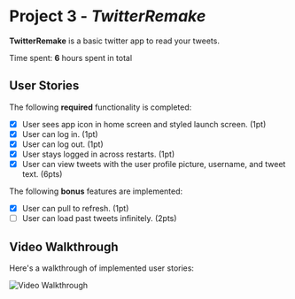 # Project 3 - *TwitterRemake*

**TwitterRemake** is a basic twitter app to read your tweets.

Time spent: **6** hours spent in total

## User Stories

The following **required** functionality is completed:

- [x] User sees app icon in home screen and styled launch screen. (1pt)
- [x] User can log in. (1pt)
- [x] User can log out. (1pt)
- [x] User stays logged in across restarts. (1pt)
- [x] User can view tweets with the user profile picture, username, and tweet text. (6pts)

The following **bonus** features are implemented:

- [x] User can pull to refresh. (1pt)
- [ ] User can load past tweets infinitely. (2pts)

## Video Walkthrough

Here's a walkthrough of implemented user stories:

<img src='https://s3.amazonaws.com/img0.recordit.co/MpT4ZrNyi6.mp4?AWSAccessKeyId=AKIAUQ5RURZ7ND2T2B6I&Expires=1580893586&Signature=9BfVPKFaVET1hreNl1kaeSruR%2Bw%3D' title='Video Walkthrough' width='' alt='Video Walkthrough' />

